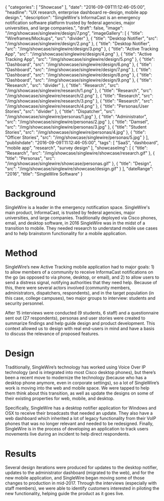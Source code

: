 {
   "categories": [
      "Showcase"
   ],
   "date": "2016-09-09T11:12:46-05:00",
   "headline": "UX research, enterprise dashboard re-design, mobile app design.",
   "description": "SingleWire's InformaCast is an emergency notification software platform trusted by federal agencies, major universities, and large companies.",
   "draft": false,
   "image": "/img/showcase/singlewire/design/7.png",
   "imageGallery": [
     {
       "title": "Wireframes/Mockups",
       "src": "divider"
     },
     {
       "title": "Desktop Notifier",
       "src": "/img/showcase/singlewire/design/2.png"
     },
     {
       "title": "Desktop Notifier",
       "src": "/img/showcase/singlewire/design/3.png"
     },
     {
       "title": "Active Tracking App",
       "src": "/img/showcase/singlewire/design/4.png"
     },
     {
       "title": "Active Tracking App",
       "src": "/img/showcase/singlewire/design/5.png"
     },
     {
       "title": "Dashboard",
       "src": "/img/showcase/singlewire/design/6.png"
     },
     {
       "title": "Dashboard",
       "src": "/img/showcase/singlewire/design/7.png"
     },
     {
       "title": "Dashboard",
       "src": "/img/showcase/singlewire/design/8.png"
     },
     {
       "title": "Dashboard",
       "src": "/img/showcase/singlewire/design/9.png"
     },
     {
       "title": "Research",
       "src": "divider"
     },
     {
       "title": "Research",
       "src": "/img/showcase/singlewire/research/1.png"
     },
     {
       "title": "Research",
       "src": "/img/showcase/singlewire/research/2.png"
     },
     {
       "title": "Research",
       "src": "/img/showcase/singlewire/research/3.png"
     },
     {
       "title": "Research",
       "src": "/img/showcase/singlewire/research/4.png"
     },
     {
       "title": "Personas/User Stories",
       "src": "divider"
     },
     {
       "title": "Dispatcher",
       "src": "/img/showcase/singlewire/personas/1.jpg"
     },
     {
       "title": "Administrator",
       "src": "/img/showcase/singlewire/personas/2.jpg"
     },
     {
       "title": "Damsel",
       "src": "/img/showcase/singlewire/personas/3.jpg"
     },
     {
       "title": "Student Stories",
       "src": "/img/showcase/singlewire/personas/4.jpg"
     },
     {
       "title": "Officer Stories",
       "src": "/img/showcase/singlewire/personas/5.jpg"
     }
   ],
   "publishdate": "2016-09-09T11:12:46-05:00",
   "tags": [
      "SaaS",
      "dashboard",
      "mobile app",
      "research",
      "survey design"
   ],
   "showcaseImg": [
     {
       "title": "Research",
       "src": "/img/showcase/singlewire/showcase/research.gif"
     },
     {
       "title": "Personas",
       "src": "/img/showcase/singlewire/showcase/personas.gif"
     },
     {
       "title": "Design",
       "src": "/img/showcase/singlewire/showcase/design.gif"
     }
   ],
   "dateRange": "2016",
   "title": "SingleWire Software"
}
# Background

SingleWire is a leader in the emergency notification space. SingleWire's main product, InformaCast, is trusted by federal agencies, major universities, and large companies. Traditionally deployed via Cisco phones, email, and desktop software, in 2016 SingleWire was in the midst of a transition to mobile. They needed research to understand mobile use cases and to help brainstorm functionality for a mobile application.

# Method

SingleWire’s new Active Tracking mobile application had to major goals: 1) to allow members of a community to receive InformaCast notifications on the go (as opposed to via phone, desktop, or email), and 2) to allow users to send a distress signal, notifying authorities that they need help. Because of this, there were several actors involved (community members, administrators, dispatchers, respondents), and in the target population (in this case, college campuses), two major groups to interview: students and security personnel.

After 15 interviews were conducted (9 students, 6 staff) and a questionnaire sent out (27 respondents), personas and user stories were created to summarize findings and help guide design and product development. This context allowed us to design with real end-users in mind and have a basis to discuss the relevance of proposed features.

# Design

Traditionally, SingleWire’s technology has worked using Voice Over IP technology (and is integrated into most Cisco desktop phones), but there’s been a recent move to modernize the technology (because who has a desktop phone anymore, even in corporate settings), so a lot of SingleWire’s work is moving into the web and mobile space. We were tapped to help them think about this transition, as well as update the designs on some of their existing properties for web, mobile, and desktop.

Specifically, SingleWire has a desktop notifier application for Windows and OSX to receive their broadcasts that needed an update. They also have a web dashboard which inherited a lot of legacy functionality from their VoIP phones that was no longer relevant and needed to be redesigned. Finally, SingleWire is in the process of developing an application to track users movements live during an incident to help direct respondents.

# Results

Several design iterations were produced for updates to the desktop notifier, updates to the administrator dashboard (migrated to the web), and for the new mobile application, and SingleWire began moving some of those changes to production in mid-2017. Through the interviews (especially with staff members), we were able to identify customers interested in piloting the new functionality, helping guide the product as it goes live.
